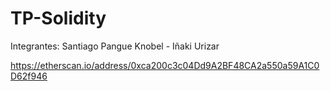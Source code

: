 # TP-Solidity   

Integrantes: Santiago Pangue Knobel - Iñaki Urizar

https://etherscan.io/address/0xca200c3c04Dd9A2BF48CA2a550a59A1C0D62f946

